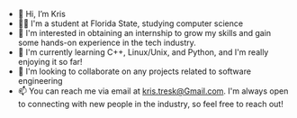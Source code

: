 - 👋 Hi, I’m Kris
- :man_student: I'm a student at Florida State, studying computer science
- 👀 I'm interested in obtaining an internship to grow my skills and gain some hands-on experience in the tech industry.
- 🌱 I'm currently learning C++, Linux/Unix, and Python, and I'm really enjoying it so far!
- 💞️ I'm looking to collaborate on any projects related to software engineering
- 📫 You can reach me via email at kris.tresk@Gmail.com. I'm always open to connecting with new people in the industry, so feel free to reach out!


